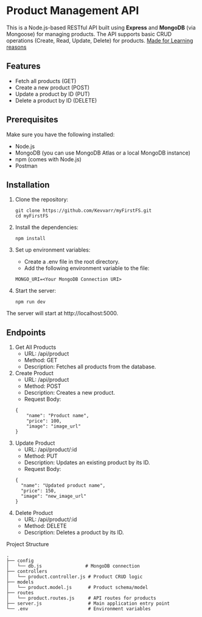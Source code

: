 # Product Management API

This is a Node.js-based RESTful API built using **Express** and **MongoDB** (via Mongoose) for managing products. The API supports basic CRUD operations (Create, Read, Update, Delete) for products.
<u>Made for Learning reasons</u>

## Features

- Fetch all products (GET)
- Create a new product (POST)
- Update a product by ID (PUT)
- Delete a product by ID (DELETE)

## Prerequisites

Make sure you have the following installed:

- Node.js
- MongoDB (you can use MongoDB Atlas or a local MongoDB instance)
- npm (comes with Node.js)
- Postman

## Installation

1. Clone the repository:
    ```
    git clone https://github.com/Kevvarr/myFirstFS.git
    cd myFirstFS
    ```

3. Install the dependencies:
    ```
    npm install
    ```

4. Set up environment variables:

    - Create a .env file in the root directory.
    - Add the following environment variable to the file:
    ```
    MONGO_URI=<Your MongoDB Connection URI>
    ```

5. Start the server:
    ```
    npm run dev
    ```

The server will start at http://localhost:5000.


## Endpoints
1. Get All Products
    - URL: /api/product
    - Method: GET
    - Description: Fetches all products from the database.
2. Create Product
    - URL: /api/product
    - Method: POST
    - Description: Creates a new product.
    - Request Body:
    ```
    {
        "name": "Product name",
        "price": 100,
        "image": "image_url"
    }
    ```
3. Update Product
    - URL: /api/product/:id
    - Method: PUT
    - Description: Updates an existing product by its ID.
    - Request Body:
    ```
    {
      "name": "Updated product name",
      "price": 150,
      "image": "new_image_url"
    }
4. Delete Product
    - URL: /api/product/:id
    - Method: DELETE
    - Description: Deletes a product by its ID.

Project Structure
```
.
├── config
│   └── db.js                # MongoDB connection
├── controllers
│   └── product.controller.js # Product CRUD logic
├── models
│   └── product.model.js      # Product schema/model
├── routes
│   └── product.routes.js     # API routes for products
├── server.js                 # Main application entry point
└── .env                      # Environment variables
```


